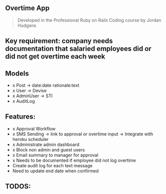 ## Overtime App
> Developed in the Professional Ruby on Rails Coding course by Jordan Hudgens

## Key requirement: company needs documentation that salaried employees did or did not get overtime each week

## Models
- x Post -> date:date rationale:text
- x User -> Devise
- x AdminUser -> STI
- x AuditLog

## Features:
- x Approval Workflow
- x SMS Sending -> link to approval or overtime input -> Integrate with heroku scheduler
- x Administrate admin dashboard
- x Block non admin and guest users
- x Email summary to manager for approval
- x Needs to be documented if employee did not log overtime
- Create audit log for each text message
- Need to update end date when confirmed

## TODOS: